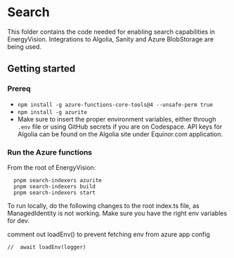 # Search

This folder contains the code needed for enabling search capabilities in EnergyVision.
Integrations to Algolia, Sanity and Azure BlobStorage are being used.

## Getting started

### Prereq

- `npm install -g azure-functions-core-tools@4 --unsafe-perm true`
- `npm install -g azurite`
- Make sure to insert the proper environment variables, either through `.env` file or using GitHub secrets if you are on Codespace. API keys for Algolia can be found on the Algolia site under Equinor.com application.

### Run the Azure functions

From the root of EnergyVision:

```
  pnpm search-indexers azurite
  pnpm search-indexers build
  pnpm search-indexers start
```

To run locally, do the following changes to the root index.ts file, as ManagedIdentity is not working. Make sure you have the right env variables for dev.

comment out loadEnv() to prevent fetching env from azure app config

```
//  await loadEnv(logger)

```
